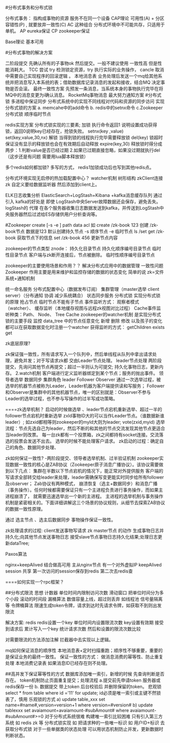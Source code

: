 #分布式事务和分布式锁

分布式事务： 指构成事物的资源 服务不在同一个设备 CAP理论
可用性(A) + 分区容错性(P) , 就要放弃一致性(C) AC 这种组合 分布式环境中不可能共存，只适用于单机。 AP eureka保证 CP zookeeper保证

Base理论 基本可用

#分布式事物的解决方案

二阶段提交 先确认所有的子事物ok 然后提交。一般不建议使用 一致性高 但是性能消耗大。
TCC 尝试 try 检测锁定资源，try 执行实际的业务操作， cancle 取消中需要自己实现程序的回滚逻辑 。
本地消息表 业务处理后发送一个mq给其他系统并把消息写入本系统的表；借助数据库记录消息的发起和接收，结合MQ 决定事物是否会滚。
最终一致性方案 先预发一条消息，当系统本身的事物执行完毕在将MQ中的消息变更为i确认消息。 RocketMq事物消息
最大努力通知方案
#分布式锁 多进程中保证同步 分布式系统中的实现不同线程对代码和资源的同步访问 
实现分布式锁的方案 a. memcahe中的add命令 b. redis中的setnx命令 c.Zookeeper分布式锁 顺序临时节点

redis实现方案 分布式锁实现的三要素; 加锁 执行命令返回1 说明设置成功获得锁，返回0说明key已经存在，抢锁失败。 setnx(key ,value)
set(key,value,30,nx) 解锁 当得到锁的线程执行完毕需要释放锁 del(key) 锁超时 保证没有显示的释放锁也会在有效期后自动释放 expire(key,30) 
释放锁时得分成两步：1.判断value是否已经过期 2.如果已过期直接忽略，如果没过期就执行del（这步还是有问题 需要用lua脚本释放锁）

多个redis如何都加锁? 多写的方式， redis1加锁成功后也写到其他redis点。

分布式环境实现无启停的热加载配置中心？ watcher机制 树形结构 zkClient连接zk 自定义要给数据监听器 然后添加到client上。

ELK日志收集分析 ElasticSearch+LogStash+Kibana +kafka消息缓存队列 
通过引入 kafka的好处是 即使 LogStash中央Server故障数据还会保存，避免丢失。
 logStash的 代理 在各个服务器收集日志数据发送到kafka，并传送到LogStash中央服务器然后过滤给ES存储供用户分析查询等。

#Zookeeper
create [-s -e ] path data acl 如 create /zk-book 123 创建 /zk-book节点 数据是123 默认创建持久节点 -s 顺序节点 -e 临时节点 ls /set
get /zk-book 获取节点下的信息 set /zk-book 456 更新节点内容

zookeeper的节点类型 znode： 持久化目录节点 持久化顺序编号目录节点 临时性目录节点 客户端与zk断开连接后，节点被删除。 临时性顺序编号目录节点

zookeeper的主要使用场景和作用？？ 解决分布式应用中的数据管理 一致性问题 Zookeeper 作用主要是用来维护和监控存储的数据的状态变化 简单的说 zk=文件系统+通知机制

统一命名服务
分布式配置中心（数据发布订阅）
集群管理（master选举 client server）（分布通知 协调 减少系统耦合）
状态同步服务
分布式锁 实现分布式锁 的原理 抢占节点 临时节点不能有子节点
事件监听方式： 观察者模式（watcher）、 缓存监听（本地缓存视图与远程zk视图对比过程） Cache事件监听种类：Path、 Node、 Tree Cache zookeeper的watcher机制 是实现分布式锁的主要手段 监控 data_tree 中的节点任意变化 新增 删除 修改 以及孩子的变化都可以在获取数据变化时注册一个watcher 获得监听的方式： getChildren exists get

zk底层原理?

zk保证强一致性，所有请求写入一个队列中，然后单线程从队列中拿出请求处理，避免并发；对于写请求zk都 交由Leader节点处理。 leader节点处理 两阶段提交，先询问其他节点再提交；超过一半则认为可提交; 持久化事物日志，更新内存。 2.watch机制 客户端进行定义监听器绑定到某个节点；服务的抛出事件。
领导者选举 数据同步
集群角色 leader Follower Observer 通过一次选举过程，被选举的机器节点被称为Leader，Leader机器为客户端提供读和写服务； Follower和Observer是集群中的其他机器节点，唯一的区别就是：Observer不参与Leader的选举过程，也不参与写操作的过半写成功策略。

====zk选举机制？ 启动的时候做选举 、leader节点宕机重新选举、超过一半的follower节点宕机时重新选举 zxId事物ID大的可以当作Leader节点。（谁数据新谁leader）; 如zxid都相等则zookeeper的myId大则为leader; vote(zxid,myid) 选举流程：节点先选自己为leader，然后不断的和其他的节点交流发现其他节点更适合当leader则改票。 每一台zk都有一个投票箱，zk之间都持有socket连接。交流落选的投票会发送不出去。 选举的时候不能处理客户请求。 zk启动的过程：确定自己的角色、数据同步处理、

zk如何保证一致性? -两阶段提交、领导者选举机制、过半验证机制 zookeeper实现数据一致性的核心是ZAB协议（Zookeeper原子消息广播协议）。该协议需要做到以下几点： 集群在半数以下节点宕机的情况下，能正常对外提供服务 客户端的写请求全部转交给leader来处理，leader需确保写变更能实时同步给所有follower及observer； Zab协议有两种模式， 崩溃恢复（选主+数据同步）和消息广播（事务操作）。任何时候都需要保证只有一个主进程负责进行事务操作，而如果主进程崩溃了， 就需要迅速选举出一个新的主进程。 主进程的选举机制与事务操作机制是紧密相关的。下面详细讲解这三个场景的协议规则，从细节去探索ZAB协议的数据一致性原理。

通过 选主节点 、选主后数据同步 事物操作保证一致性。

zk处理请求的过程: client发送事物写请求 zk master节点 的动作 生成事物日志并持久化;向其他节点发送事物日志 接受slave节点事物日志持久化结果;处理日志更新dataTree;

Paxos算法

nginx+keepAlived 结合做高可用 主从nginx节点 有一个对外虚拟IP keepAlived session 共享 第一次访问的session保存到redis 第二次去redis查

====如何实现一个rpc框架？

##分布式限流
思想 计数器 单位时间内限制访问次数 滑动窗口 把单位时间分为多个小段 滚动的时间段 漏桶算法 数值容量上线，超过则丢弃 如线程池 信号量隔离等 令牌桶算法 限速生成token令牌，请求到达时先请求令牌，如获取不到则出发限流

解决方案: redis redis设置一个key 单位时间内设置限流次数 key设置有效期 接受到请求后 累计写入一个key 统计请求次数 然后和设置的限流次数比较

对需要限流的方法添加注解 拦截器中去实现以上逻辑。

mq如何保证消息的顺序性 本地消息表+定时扫描重跑；顺序性不够重要，重要的是保证业务的最终一致性。 保证一致性的方式： 做消息消费的幂等性、防止重复处理 本地消费记录表 如果消息ID已经存在则不处理。

##高并发下保证幂等性的方式
数据库添加唯一索引，新增的时候 先查询判断是否存在。
token机制防止页面重复提交；处理流程 a.提交前先申请token 服务器或redis保存一份 b. 数据提交 带上token 后台校验后 并删除保留的token。
悲观锁 select * from table where id ='11' for update; id必须是唯一索引或主键不然锁表了，慎用
乐观锁的方式 a) update table_xxx set name=#name#,version=version+1 where version=#version# b) update tablexxx set avaiamount=avaiamount-#subAmount# where avaiamount-#subAmount#>=0
对于分布式系统很难 构建唯一索引比较困难 只有引入第三方系统 如 redis zk 等 分布式锁实现 如 把请求种的一些唯一标识 如 用户ID+标识 去获取分布式锁
对于一些单据类的状态处理 可以用状态机制防止并发，更新数据时判断状态。